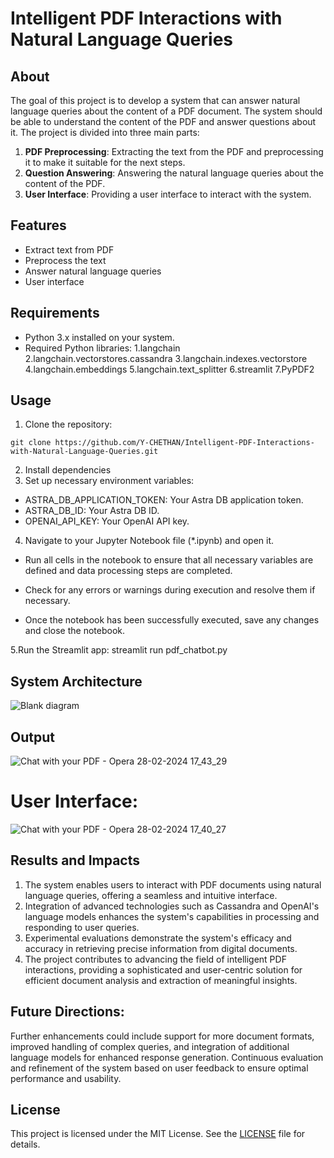 # Intelligent PDF Interactions with Natural Language Queries
## About
The goal of this project is to develop a system that can answer natural language queries about the content of a PDF document. The system should be able to understand the content of the PDF and answer questions about it. The project is divided into three main parts:
1. **PDF Preprocessing**: Extracting the text from the PDF and preprocessing it to make it suitable for the next steps.
2. **Question Answering**: Answering the natural language queries about the content of the PDF.
3. **User Interface**: Providing a user interface to interact with the system.

## Features
- Extract text from PDF
- Preprocess the text
- Answer natural language queries
- User interface

## Requirements 
- Python 3.x installed on your system.
- Required Python libraries:
  1.langchain
  2.langchain.vectorstores.cassandra
  3.langchain.indexes.vectorstore
  4.langchain.embeddings
  5.langchain.text_splitter
  6.streamlit
  7.PyPDF2

## Usage
1. Clone the repository:

```
git clone https://github.com/Y-CHETHAN/Intelligent-PDF-Interactions-with-Natural-Language-Queries.git
```
2. Install dependencies
3. Set up necessary environment variables:

- ASTRA_DB_APPLICATION_TOKEN: Your Astra DB application token.
- ASTRA_DB_ID: Your Astra DB ID.
- OPENAI_API_KEY: Your OpenAI API key.
  
4. Navigate to your Jupyter Notebook file (*.ipynb) and open it.

- Run all cells in the notebook to ensure that all necessary variables are defined and data processing steps are completed.

- Check for any errors or warnings during execution and resolve them if necessary.

- Once the notebook has been successfully executed, save any changes and close the notebook.

5.Run the Streamlit app:
streamlit run pdf_chatbot.py

## System Architecture
![Blank diagram](https://github.com/Y-CHETHAN/Intelligent-PDF-Interactions-with-Natural-Language-Queries/assets/75234991/77b2128c-401d-4655-a806-1a62337abbf7)
 

## Output
![Chat with your PDF - Opera 28-02-2024 17_43_29](https://github.com/Y-CHETHAN/Intelligent-PDF-Interactions-with-Natural-Language-Queries/assets/75234991/9270f1a2-9782-4cab-98dd-14259c6e757a)
# User Interface:
![Chat with your PDF - Opera 28-02-2024 17_40_27](https://github.com/Y-CHETHAN/Intelligent-PDF-Interactions-with-Natural-Language-Queries/assets/75234991/80d0fffe-d4bd-47c0-98b8-064dd4453ca1)

## Results and Impacts
1. The system enables users to interact with PDF documents using natural language queries, offering a seamless and intuitive interface.
2. Integration of advanced technologies such as Cassandra and OpenAI's language models enhances the system's capabilities in processing and responding to user queries.
3. Experimental evaluations demonstrate the system's efficacy and accuracy in retrieving precise information from digital documents.
4. The project contributes to advancing the field of intelligent PDF interactions, providing a sophisticated and user-centric solution for efficient document analysis and extraction of meaningful insights.
## Future Directions:
Further enhancements could include support for more document formats, improved handling of complex queries, and integration of additional language models for enhanced response generation.
Continuous evaluation and refinement of the system based on user feedback to ensure optimal performance and usability.

## License
This project is licensed under the MIT License. See the [LICENSE](LICENSE) file for details.

